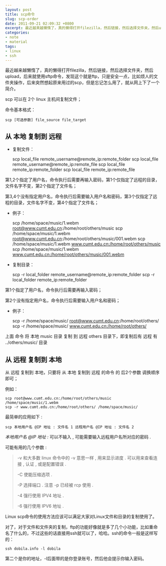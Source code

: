 ```yaml
---
layout: post
title: scp命令
slug: scp-order
date: 2011-09-21 02:09:32 +0800
excerpt: 最近越来越懒惰了，真的懒得打开filezilla，然后链接，然后选择文件夹，然后upload，后来就使用sftp命令，发现这个就是ftp，只是安全一点，比如烦人的文件夹操作，后来突然想起原来用过的scp，但是忘记怎么用了，就从网上下了一个简介
categories:
- note
- material
tags:
- linux
- ssh
---
```


最近越来越懒惰了，真的懒得打开filezilla，然后链接，然后选择文件夹，然后upload，后来就使用sftp命令，发现这个就是ftp，只是安全一点，比如烦人的文件夹操作，后来突然想起原来用过的scp，但是忘记怎么用了，就从网上下了一个简介。

scp 可以在 2个 linux 主机间复制文件；

命令基本格式：

	scp [可选参数] file_source file_target

## 从 本地 复制到 远程

* 复制文件：

	scp local_file remote_username@remote_ip:remote_folder
	scp local_file remote_username@remote_ip:remote_file
	scp local_file remote_ip:remote_folder
	scp local_file remote_ip:remote_file

第1,2个指定了用户名，命令执行后需要再输入密码，第1个仅指定了远程的目录，文件名字不变，第2个指定了文件名；

第3,4个没有指定用户名，命令执行后需要输入用户名和密码，第3个仅指定了远程的目录，文件名字不变，第4个指定了文件名；


* 例子：

	scp /home/space/music/1.webm root@www.cumt.edu.cn:/home/root/others/music
	scp /home/space/music/1.webm root@www.cumt.edu.cn:/home/root/others/music/001.webm
	scp /home/space/music/1.webm www.cumt.edu.cn:/home/root/others/music
	scp /home/space/music/1.webm www.cumt.edu.cn:/home/root/others/music/001.webm

* 复制目录：

	scp -r local_folder remote_username@remote_ip:remote_folder
	scp -r local_folder remote_ip:remote_folder

第1个指定了用户名，命令执行后需要再输入密码；

第2个没有指定用户名，命令执行后需要输入用户名和密码；

* 例子：

	scp -r /home/space/music/ root@www.cumt.edu.cn:/home/root/others/
	scp -r /home/space/music/ www.cumt.edu.cn:/home/root/others/

上面 命令 将 本地 music 目录 复制 到 远程 others 目录下，即复制后有 远程 有 ../others/music/ 目录

## 从 远程 复制到 本地

从 远程 复制到 本地，只要将 从 本地 复制到 远程 的命令 的 后2个参数 调换顺序 即可；

例如：

	scp root@www.cumt.edu.cn:/home/root/others/music /home/space/music/1.webm
	scp -r www.cumt.edu.cn:/home/root/others/ /home/space/music/

最简单的应用如下 :

	scp 本地用户名 @IP 地址 : 文件名 1 远程用户名 @IP 地址 : 文件名 2

*本地用户名 @IP 地址 :* 可以不输入 , 可能需要输入远程用户名所对应的密码 .

可能有用的几个参数 :

> -v 和大多数 linux 命令中的 -v 意思一样 , 用来显示进度 . 可以用来查看连接 , 认证 , 或是配置错误 .
>
> -C 使能压缩选项 .
>
> -P 选择端口 . 注意 -p 已经被 rcp 使用 .
>
> -4 强行使用 IPV4 地址 .
>
>-6 强行使用 IPV6 地址 .

Linux scp命令的使用方法应该可以满足大家对Linux文件和目录的复制使用了。

对了，对于文件和文件夹的复制，ftp的功能好像就是多了几个小功能，比如重命名了什么的，不过这些的话直接用ssh就可以了，哈哈。ssh的命令一般是这样写的：

	ssh dobila.info -l dobila

第二个是你的地址，-l后面带的是你登录账号，然后他会提示你输入密码。
